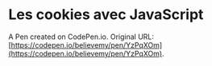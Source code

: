 # Les cookies avec JavaScript

A Pen created on CodePen.io. Original URL: [https://codepen.io/believemy/pen/YzPqXOm](https://codepen.io/believemy/pen/YzPqXOm).


